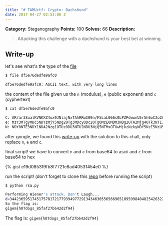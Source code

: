 ```yaml
---
title: "# TAMUctf: Crypto: Dachshund"
date: 2017-04-27 02:53:00 Z
---
```





**Category:** Steganography
**Points:** 100
**Solves:** 66
**Description:**

> Attacking this challenge with a dachshund is your best bet at winning.

## Write-up

let's see what's the type of the [file](https://github.com/dbaser/ctfs/blob/master/TAMUctf-2017/crypto100-dachshund/df5e76dedfe9afc0)

```bash
$ file df5e76dedfe9afc0 

df5e76dedfe9afc0: ASCII text, with very long lines
```    

the content of the file given us the `n` (modulus), `e` (public exponent) and `c` (cyphertext)

```bash
$ cat df5e76dedfe9afc0 

C: AR/ar3SualKVNKXZ4ox9JNlajNxTAhRRwI09n/F5LaL066s0LPZPdwwnU5r5h6oC2o2AS6vtEOwuORqaQpGhh1c2hgl3CDKk1nhJ44etjnWkHkAmuTnoSYIPBp+Di7+KBK84ll7tPA1Vd+1jRPa0MGxIxXYoQb6Rvvz7K9FdHSx8
e: MzY3MTgyMDc5NDYzMjY5NDg2OTg3MDcyODc2OTg0MzE0MDM3NDg2OTA2Mjg4OTk3NTI1OTQ3MDUwOTkzNTIwNjcxNjA1NjI4MjY0MDYwMTM3Mjg4MjE4OTc2NDQ4MzkwMjEwOTQyMDYzNDM3NjAyMzc2MTk4Mjk2NTc5NjkxNDI0ODg4ODIwMDUwNDYyMTE1MTYyODMzNzY2NjUxODYxOTA1OTM3MDYxMDc2MzYzMzc5NTQ4OTIzMzE2ODgwNjIwOTc4ODg0MDkxNjM0NzExNTExMjgwOTMwNzA5MDY0MTg0MjkzMzE5NDYxMTIzMTIyNDM3MDU1NjIxOTk4ODk1OTkwNzIyMjY1NjA1OTE2MDcwMDUxMzA1MTQwNDc3MjM3MzA2MDAyMzM4OTk1MzAwNjg3NDkx
N: NDY0NTE3NDY1NDA2Nzg1OTUzODU3NTU2NDU3NjQ5NTMxOTUwMjkzNzkyNDY5NzI5NzU5Njc1MDc1NzM1MTU2MDUxMjgxNjI5NjcwNzk3OTIyNTM5NzUyODc1ODk1NTQ2MDAyNTc4MDg3NjgxNjcwNzAzMTEwNjYxMDc4NjcxMjg2ODYxNDQzMjUwNTc5Mzg2MzU0MjQ2MjY1NTU4MjcxNTU5MDM4MTYxNTI1ODExNjU5MjAzMDcyODY2MTgzNjYzNjQzMjU1MTYzMjAxMDc4NjY1Mjg4ODk4MDQzNjYyOTc4NjQ5MjYzMzc3OTUwOTQzMDU5MTE0MDE5MDM5OTI0MjM3NjczNzExNTE1MTcyMjAzNDcxNTQyNTQzODI1Mzg1NzQ0ODc4MDc0MzU4NTU3MTg5Mzcz
```    

after google, we found this [write-up](http://capturetheswag.blogspot.com.br/2015/04/bctf-2015-warmup-crypto-challenge.html) with the solution to this chall, only replace `n`, `e` and `c`.

final script! we have to convert `n` and `e` from base64 to ascii and `c` from base64 to hex

{% gist e19d0853f9fb8f7721e8ad40531454e0 %}

run the script! (don't forget to clone this [repo](https://github.com/pablocelayes/rsa-wiener-attack) before running the script)

```bash 
$ python rsa.py  

Performing Wiener's attack. Don't Laugh...
d=34423659517451757817217793949772913434630556566965109599840482542632279361311
So the flag is:
gigem{h0Tdogs_85faf27b642d2f94}
```

The flag is: `gigem{h0Tdogs_85faf27b642d2f94}`